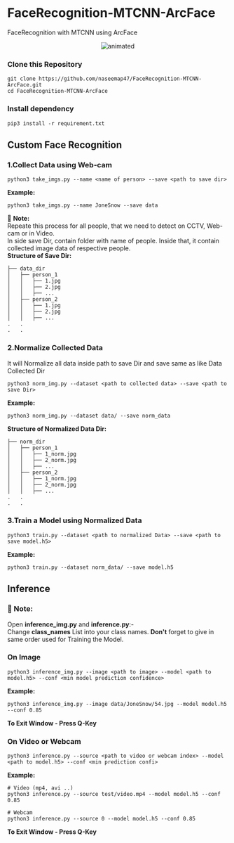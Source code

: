 # FaceRecognition-MTCNN-ArcFace
FaceRecognition with MTCNN using ArcFace

<p align="center">
  <img src='https://user-images.githubusercontent.com/88816150/187910639-ae68998b-5377-40b7-8faf-0206d05353ae.gif' alt="animated" />
</p>

### Clone this Repository
```
git clone https://github.com/naseemap47/FaceRecognition-MTCNN-ArcFace.git
cd FaceRecognition-MTCNN-ArcFace
```

### Install dependency
```
pip3 install -r requirement.txt
```

## Custom Face Recognition
### 1.Collect Data using Web-cam
```
python3 take_imgs.py --name <name of person> --save <path to save dir>
```
**Example:**
```
python3 take_imgs.py --name JoneSnow --save data
```
:book: **Note:** <br>
Repeate this process for all people, that we need to detect on CCTV, Web-cam or in Video.<br>
In side save Dir, contain folder with name of people. Inside that, it contain collected image data of respective people.<br>
**Structure of Save Dir:** <br>
```
├── data_dir
│   ├── person_1
│   │   ├── 1.jpg
│   │   ├── 2.jpg
│   │   ├── ...
│   ├── person_2
│   │   ├── 1.jpg
│   │   ├── 2.jpg
│   │   ├── ...
.   .
.   .
```

### 2.Normalize Collected Data
It will Normalize all data inside path to save Dir and save same as like Data Collected Dir
```
python3 norm_img.py --dataset <path to collected data> --save <path to save Dir>
```
**Example:**
```
python3 norm_img.py --dataset data/ --save norm_data
```
**Structure of Normalized Data Dir:** <br>
```
├── norm_dir
│   ├── person_1
│   │   ├── 1_norm.jpg
│   │   ├── 2_norm.jpg
│   │   ├── ...
│   ├── person_2
│   │   ├── 1_norm.jpg
│   │   ├── 2_norm.jpg
│   │   ├── ...
.   .
.   .
```
### 3.Train a Model using Normalized Data
```
python3 train.py --dataset <path to normalized Data> --save <path to save model.h5>
```
**Example:**
```
python3 train.py --dataset norm_data/ --save model.h5
```

## Inference
### :book: Note: <br>
Open **inference_img.py** and **inference.py**:- <br>
Change **class_names** List into your class names. **Don't** forget to give in same order used for Training the Model. 
### On Image 
```
python3 inference_img.py --image <path to image> --model <path to model.h5> --conf <min model prediction confidence>
```
**Example:**
```
python3 inference_img.py --image data/JoneSnow/54.jpg --model model.h5 --conf 0.85
```
**To Exit Window - Press Q-Key**

### On Video or Webcam
```
python3 inference.py --source <path to video or webcam index> --model <path to model.h5> --conf <min prediction confi>
```
**Example:**
```
# Video (mp4, avi ..)
python3 inference.py --source test/video.mp4 --model model.h5 --conf 0.85
```
```
# Webcam
python3 inference.py --source 0 --model model.h5 --conf 0.85
```
**To Exit Window - Press Q-Key**
